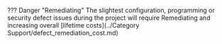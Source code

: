 
??? Danger "Remediating"
	The slightest configuration, programming or security defect issues during the project will require Remediating and increasing overall [lifetime costs](../Category Support/defect_remediation_cost.md)
